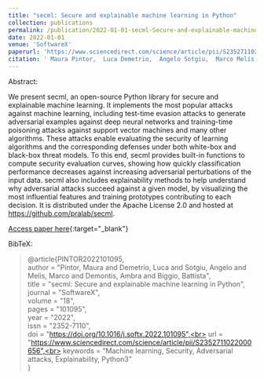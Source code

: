 ```yaml
---
title: "secml: Secure and explainable machine learning in Python"
collection: publications
permalink: /publication/2022-01-01-secml-Secure-and-explainable-machine-learning-in-Python
date: 2022-01-01
venue: 'SoftwareX'
paperurl: 'https://www.sciencedirect.com/science/article/pii/S2352711022000656'
citation: ' Maura Pintor,  Luca Demetrio,  Angelo Sotgiu,  Marco Melis,  Ambra Demontis,  Battista Biggio, &quot;secml: Secure and explainable machine learning in Python.&quot; SoftwareX, 2022.'
---
```

Abstract:

We present secml, an open-source Python library for secure and explainable machine learning. It implements the most popular attacks against machine learning, including test-time evasion attacks to generate adversarial examples against deep neural networks and training-time poisoning attacks against support vector machines and many other algorithms. These attacks enable evaluating the security of learning algorithms and the corresponding defenses under both white-box and black-box threat models. To this end, secml provides built-in functions to compute security evaluation curves, showing how quickly classification performance decreases against increasing adversarial perturbations of the input data. secml also includes explainability methods to help understand why adversarial attacks succeed against a given model, by visualizing the most influential features and training prototypes contributing to each decision. It is distributed under the Apache License 2.0 and hosted at https://github.com/pralab/secml.

[Access paper here](https://www.sciencedirect.com/science/article/pii/S2352711022000656){:target="_blank"}

BibTeX: 
>@article{PINTOR2022101095,<br>    author = "Pintor, Maura and Demetrio, Luca and Sotgiu, Angelo and Melis, Marco and Demontis, Ambra and Biggio, Battista",<br>    title = "secml: Secure and explainable machine learning in Python",<br>    journal = "SoftwareX",<br>    volume = "18",<br>    pages = "101095",<br>    year = "2022",<br>    issn = "2352-7110",<br>    doi = "https://doi.org/10.1016/j.softx.2022.101095",<br>    url = "https://www.sciencedirect.com/science/article/pii/S2352711022000656",<br>    keywords = "Machine learning, Security, Adversarial attacks, Explainability, Python3"<br>}<br>